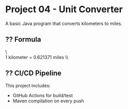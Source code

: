 # Project 04 - Unit Converter

A basic Java program that converts kilometers to miles.

## ?? Formula

\\\
1 kilometer = 0.621371 miles
\\\

## ?? CI/CD Pipeline

This project includes:
- GitHub Actions for build/test
- Maven compilation on every push
